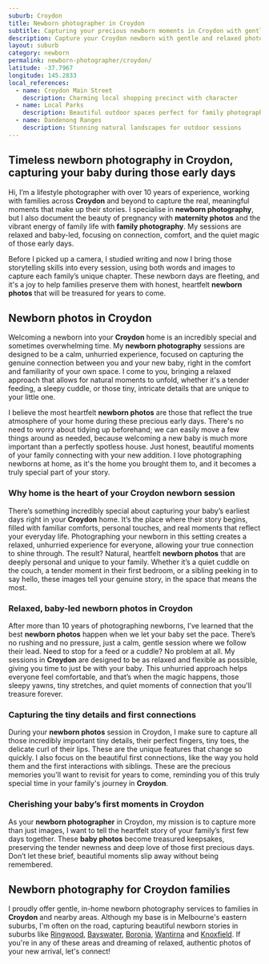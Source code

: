 ```yaml
---
suburb: Croydon
title: Newborn photographer in Croydon
subtitle: Capturing your precious newborn moments in Croydon with gentle photography
description: Capture your Croydon newborn with gentle and relaxed photography. Newborn sessions are available in your home for maximum comfort and convenience.
layout: suburb
category: newborn
permalink: newborn-photographer/croydon/
latitude: -37.7967
longitude: 145.2833
local_references:
  - name: Croydon Main Street
    description: Charming local shopping precinct with character
  - name: Local Parks
    description: Beautiful outdoor spaces perfect for family photography
  - name: Dandenong Ranges
    description: Stunning natural landscapes for outdoor sessions
---
```


## Timeless newborn photography in Croydon, capturing your baby during those early days

Hi, I’m a lifestyle photographer with over 10 years of experience, working with families across **Croydon** and beyond to capture the real, meaningful moments that make up their stories. I specialise in **newborn photography**, but I also document the beauty of pregnancy with **maternity photos** and the vibrant energy of family life with **family photography**. My sessions are relaxed and baby-led, focusing on connection, comfort, and the quiet magic of those early days.

Before I picked up a camera, I studied writing and now I bring those storytelling skills into every session, using both words and images to capture each family’s unique chapter. These newborn days are fleeting, and it's a joy to help families preserve them with honest, heartfelt **newborn photos** that will be treasured for years to come.

## Newborn photos in Croydon

Welcoming a newborn into your **Croydon** home is an incredibly special and sometimes overwhelming time. My **newborn photography** sessions are designed to be a calm, unhurried experience, focused on capturing the genuine connection between you and your new baby, right in the comfort and familiarity of your own space. I come to you, bringing a relaxed approach that allows for natural moments to unfold, whether it's a tender feeding, a sleepy cuddle, or those tiny, intricate details that are unique to your little one.

I believe the most heartfelt **newborn photos** are those that reflect the true atmosphere of your home during these precious early days. There's no need to worry about tidying up beforehand; we can easily move a few things around as needed, because welcoming a new baby is much more important than a perfectly spotless house. Just honest, beautiful moments of your family connecting with your new addition. I love photographing newborns at home, as it's the home you brought them to, and it becomes a truly special part of your story.

### Why home is the heart of your Croydon newborn session

There’s something incredibly special about capturing your baby’s earliest days right in your **Croydon** home. It’s the place where their story begins, filled with familiar comforts, personal touches, and real moments that reflect your everyday life. Photographing your newborn in this setting creates a relaxed, unhurried experience for everyone, allowing your true connection to shine through. The result? Natural, heartfelt **newborn photos** that are deeply personal and unique to your family. Whether it’s a quiet cuddle on the couch, a tender moment in their first bedroom, or a sibling peeking in to say hello, these images tell your genuine story, in the space that means the most.

### Relaxed, baby-led newborn photos in Croydon

After more than 10 years of photographing newborns, I’ve learned that the best **newborn photos** happen when we let your baby set the pace. There’s no rushing and no pressure, just a calm, gentle session where we follow their lead. Need to stop for a feed or a cuddle? No problem at all. My sessions in **Croydon** are designed to be as relaxed and flexible as possible, giving you time to just be with your baby. This unhurried approach helps everyone feel comfortable, and that’s when the magic happens, those sleepy yawns, tiny stretches, and quiet moments of connection that you'll treasure forever.

### Capturing the tiny details and first connections

During your **newborn photos** session in Croydon, I make sure to capture all those incredibly important tiny details, their perfect fingers, tiny toes, the delicate curl of their lips. These are the unique features that change so quickly. I also focus on the beautiful first connections, like the way you hold them and the first interactions with siblings. These are the precious memories you'll want to revisit for years to come, reminding you of this truly special time in your family's journey in **Croydon**.

### Cherishing your baby’s first moments in Croydon

As your **newborn photographer** in Croydon, my mission is to capture more than just images, I want to tell the heartfelt story of your family’s first few days together. These **baby photos** become treasured keepsakes, preserving the tender newness and deep love of those first precious days. Don’t let these brief, beautiful moments slip away without being remembered.

## Newborn photography for Croydon families

I proudly offer gentle, in-home newborn photography services to families in **Croydon** and nearby areas. Although my base is in Melbourne's eastern suburbs, I'm often on the road, capturing beautiful newborn stories in suburbs like [Ringwood](newborn-photos/ringwood/), [Bayswater](newborn-photos/bayswater/), [Boronia](newborn-photos/boronia/), [Wantirna](newborn-photos/wantirna/) and [Knoxfield](newborn-photos/knoxfield/). If you're in any of these areas and dreaming of relaxed, authentic photos of your new arrival, let's connect!
